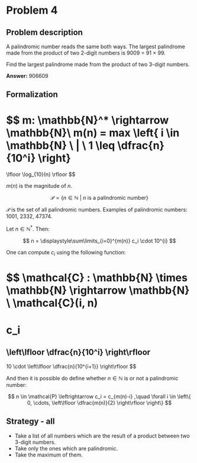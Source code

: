 # Problem 4

## Problem description

A palindromic number reads the same both ways. The largest palindrome made from the product of two 2-digit numbers is 9009 = 91 × 99.

Find the largest palindrome made from the product of two 3-digit numbers.

**Answer:** 906609

## Formalization

$$
m: \mathbb{N}^* \rightarrow \mathbb{N}\\
m(n) =
max
\left\{
    i \in \mathbb{N}
    \ |
    \ 1 \leq \dfrac{n}{10^i}
\right\}
=
 \lfloor \log_{10}(n) \rfloor
$$

$m(n)$ is the magnitude of $n$.

$$
\mathcal{P} =
\left\{
n \in \mathbb{N}
\ |
\ n \text{ is a palindromic number}
\right\}
$$

$\mathcal{P}$ is the set of all palindromic numbers.
Examples of palindromic numbers: 1001, 2332, 47374.

Let $n \in \mathbb{N}^*$. Then:

$$
n =
\displaystyle\sum\limits_{i=0}^{m(n)}
c_i \cdot 10^{i}
$$

One can compute $c_i$ using the following function:

$$
\mathcal{C} :
\mathbb{N} \times \mathbb{N}
\rightarrow
\mathbb{N}
\\
\mathcal{C}(i, n)
=
c_i
=
\left\lfloor
    \dfrac{n}{10^i}
\right\rfloor
-
10 \cdot
\left\lfloor
    \dfrac{n}{10^{i+1}}
\right\rfloor
$$

And then it is possible do define whether
$n \in \mathbb{N}$
is or not a palindromic number:

$$
n \in \mathcal{P}
\leftrightarrow
c_i = c_{m(n)-i}
,\quad
\forall i \in
\left\{
    0,
    \cdots,
    \left\lfloor \dfrac{m(n)}{2} \right\rfloor
\right\}
$$

## Strategy - all

- Take a list of all numbers
  which are the result of a product
  between two 3-digit numbers.
- Take only the ones which are palindromic.
- Take the maximum of them.
